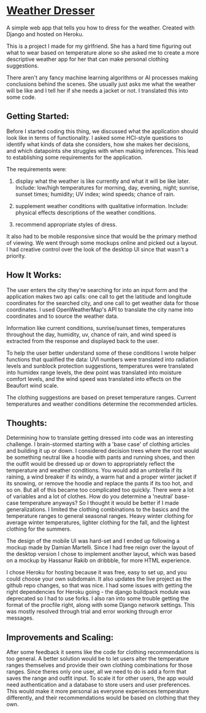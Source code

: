 # [Weather Dresser](https://weather-dresser.herokuapp.com/)

A simple web app that tells you how to dress for the weather. Created with Django and hosted on Heroku. 

  This is a project I made for my girlfriend. She has a hard time figuring out what to wear based on temperature alone
so she asked me to create a more descriptive weather app for her that can make personal clothing suggestions.

  There aren't any fancy machine learning algorithms or AI processes making conclusions behind the scenes. 
She usually just asks me what the weather will be like and I tell her if she needs a jacket or not. I translated this into some code.


## Getting Started:

  Before I started coding this thing, we discussed what the application should look like in terms of functionality. I asked some HCI-style questions to identify what kinds of data she considers, how she makes her decisions, and which datapoints she struggles with when making inferences. This lead to establishing some requirements for the application.

  The requirements were:
1. display what the weather is like currently and what it will be like later. Include: low/high temperatures for morning, day, evening, night; sunrise, sunset times; humidity; UV index; wind speeds; chance of rain.

2. supplement weather conditions with qualitative information. Include: physical effects descriptions of the weather conditions.

3. recommend appropriate styles of dress.

  It also had to be mobile responsive since that would be the primary method of viewing. We went through some mockups online and picked out a layout. I had creative control over the look of the desktop UI since that wasn't a priority.
	

## How It Works:
	
The user enters the city they're searching for into an input form and the application makes two api calls: one call to get the latitiude and longitude coordinates for the searched city, and one call to get weather data for those coordinates. I used OpenWeatherMap's API to translate the city name into coordinates and to source the weather data. 

Information like current conditions, sunrise/sunset times, temperatures throughout the day, humidity, uv, chance of rain, and wind speed is extracted from the response and displayed back to the user. 

To help the user better understand some of these conditions I wrote helper functions that qualified the data: UVI numbers were translated into radiation levels and sunblock protection suggestions, temperatures were translated into humidex range levels, the dew point was translated into moisture comfort levels, and the wind speed was translated into effects on the Beaufort wind scale. 

The clothing suggestions are based on preset temperature ranges. Current temperatures and weather conditions determine the recommended articles.
 

## Thoughts:

  Determining how to translate getting dressed into code was an interesting challenge. I brain-stormed starting with a 'base case' of clothing articles and building it up or down. I considered decision trees where the root would be something neutral like a hoodie with pants and running shoes, and then the outfit would be dressed up or down to appropriately reflect the temperature and weather conditions. You would add an umbrella if its raining, a wind breaker if its windy, a warm hat and a proper winter jacket if its snowing, or remove the hoodie and replace the pants if its too hot, and so on. But all of this became too complicated too quickly. There were a lot of variables and a lot of clothes. How do you determine a 'neutral' base-case temperature anyways? So I thought it would be better if I made generalizations. I limited the clothing combinations to the basics and the temperature ranges to general seasonal ranges. Heavy winter clothing for average winter temperatures, lighter clothing for the fall, and the lightest clothing for the summers.

  The design of the mobile UI was hard-set and I ended up following a mockup made by Damian Martelli. Since I had free reign over the layout of the desktop version I chose to implement another layout, which was based on a mockup by Hassanur Rakib on dribbble, for more HTML experience.

  I chose Heroku for hosting because it was free, easy to set up, and you could choose your own subdomain. It also updates the live project as the github repo changes, so that was nice. I had some issues with getting the right dependencies for Heroku going - the django buildpack module was deprecated so I had to use forks. I also ran into some trouble getting the format of the procfile right, along with some Django network settings. This was mostly resolved through trial and error working through error messages.  


## Improvements and Scaling:
	
  After some feedback it seems like the code for clothing recommendations is too general. A better solution would be to let users alter the temperature ranges themselves and provide their own clothing combinations for those ranges. Since theres only one user, all we need to do is add a form that saves the range and outfit input. To scale it for other users, the app would need authentication and a database to store users and user preferences. This would make it more personal as everyone experiences temperature differently, and their recommendations would be based on clothing that they own. 
